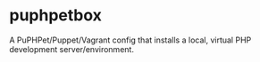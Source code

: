 # puphpetbox
A PuPHPet/Puppet/Vagrant config that installs a local, virtual PHP development server/environment.
